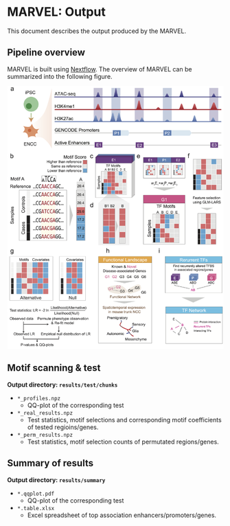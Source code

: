 # MARVEL: Output

This document describes the output produced by the MARVEL. 

## Pipeline overview
MARVEL is built using [Nextflow](https://www.nextflow.io/).
The overview of MARVEL can be summarized into the following figure.

![Overview of MARVEL](images/marvel_overview.png)

## Motif scanning & test

**Output directory: `results/test/chunks`**

* `*_profiles.npz`
  * QQ-plot of the corresponding test
* `*_real_results.npz`
  * Test statistics, motif selections and corresponding motif coefficients of tested regioins/genes.
* `*_perm_results.npz`
  * Test statistics, motif selection counts of permutated regions/genes.


## Summary of results

**Output directory: `results/summary`**

* `*.qqplot.pdf`
  * QQ-plot of the corresponding test
* `*.table.xlsx`
  * Excel spreadsheet of top association enhancers/promoters/genes.
